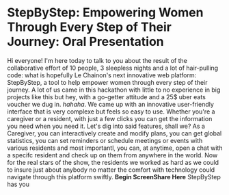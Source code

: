 # StepByStep: Empowering Women Through Every Step of Their Journey: Oral Presentation

Hi everyone! I'm here today to talk to you about the result of the collaborative effort of 10 people, 3 sleepless nights and a lot of hair-pulling code: what is hopefully Le Chainon's next innovative web platform: StepByStep, a tool to help empower women through every step of their journey. A lot of us came in this hackathon with little to no experience in big projects like this but hey, with a go-getter attitude and a 25$ uber eats voucher we dug in. *hahaha*. We came up with an innovative user-friendly interface that is very complexe but feels so easy to use. Whether you're a caregiver or a resident, with just a few clicks you can get the information you need when you need it. Let's dig into said features, shall we? As a Caregiver, you can interactively create and modify plans, you can get global statistics, you can set reminders or schedule meetings or events with various residents and most importantl, you can, at anytime, open a chat with a specifc resident and check up on them from anywhere in the world. Now for the real stars of the show, the residents we worked as hard as we could to insure just about anybody no matter the comfort with technology could navigate through this platform swiftly. **Begin ScreenShare Here** StepByStep has you 